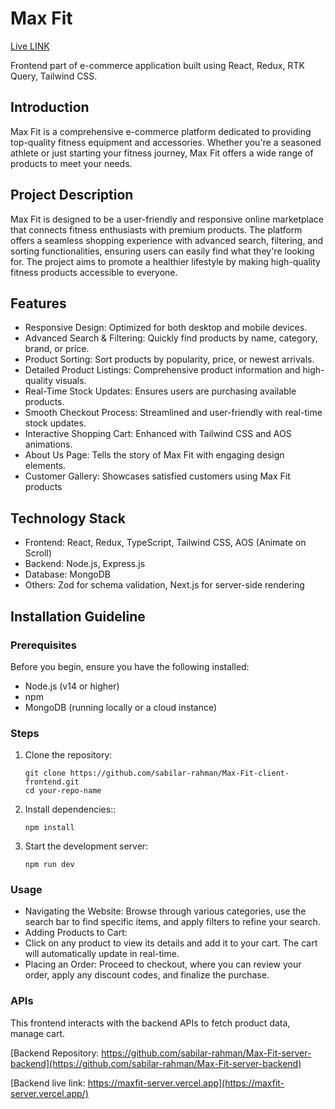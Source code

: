 # Max Fit
[Live LINK ](https://max-fit.netlify.app/)

Frontend part of  e-commerce application built using React, Redux, RTK Query, Tailwind CSS.

## Introduction 
Max Fit is a comprehensive e-commerce platform dedicated to providing top-quality fitness equipment and accessories. Whether you're a seasoned athlete or just starting your fitness journey, Max Fit offers a wide range of products to meet your needs.

## Project Description
Max Fit is designed to be a user-friendly and responsive online marketplace that connects fitness enthusiasts with premium products. The platform offers a seamless shopping experience with advanced search, filtering, and sorting functionalities, ensuring users can easily find what they're looking for. The project aims to promote a healthier lifestyle by making high-quality fitness products accessible to everyone.


## Features
- Responsive Design: Optimized for both desktop and mobile devices.
- Advanced Search & Filtering: Quickly find products by name, category, brand, or price.
- Product Sorting: Sort products by popularity, price, or newest arrivals.
- Detailed Product Listings: Comprehensive product information and high-quality visuals.
- Real-Time Stock Updates: Ensures users are purchasing available products.
- Smooth Checkout Process: Streamlined and user-friendly with real-time stock updates.
- Interactive Shopping Cart: Enhanced with Tailwind CSS and AOS animations.
- About Us Page: Tells the story of Max Fit with engaging design elements.
- Customer Gallery: Showcases satisfied customers using Max Fit products

## Technology Stack
- Frontend: React, Redux, TypeScript, Tailwind CSS, AOS (Animate on Scroll)
- Backend: Node.js, Express.js
- Database: MongoDB
- Others: Zod for schema validation, Next.js for server-side rendering

## Installation Guideline
### Prerequisites
Before you begin, ensure you have the following installed:

- Node.js (v14 or higher)
- npm 
- MongoDB (running locally or a cloud instance)



### Steps

1. Clone the repository:
   ```
   git clone https://github.com/sabilar-rahman/Max-Fit-client-frontend.git
   cd your-repo-name
   ```
2. Install dependencies::
   ```
   npm install
   
   ```
3. Start the development server:
   ```
   npm run dev
   
   ```

### Usage

- Navigating the Website:
 Browse through various categories, use the search bar to find specific items, and apply filters to refine your search.
- Adding Products to Cart:
- Click on any product to view its details and add it to your cart. The cart will automatically update in real-time.
- Placing an Order:
Proceed to checkout, where you can review your order, apply any discount codes, and finalize the purchase.



### APIs

This frontend interacts with the backend APIs to fetch product data, manage cart.

[Backend Repository: https://github.com/sabilar-rahman/Max-Fit-server-backend](https://github.com/sabilar-rahman/Max-Fit-server-backend) 

[Backend live link: https://maxfit-server.vercel.app](https://maxfit-server.vercel.app/)

